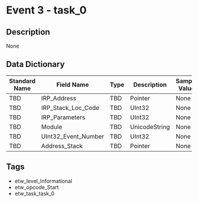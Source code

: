 # Event 3 - task_0

## Description
None

## Data Dictionary
|Standard Name|Field Name|Type|Description|Sample Value|
|---|---|---|---|---|
|TBD|IRP_Address|TBD|Pointer|None|None|
|TBD|IRP_Stack_Loc_Code|TBD|UInt32|None|None|
|TBD|IRP_Parameters|TBD|UInt32|None|None|
|TBD|Module|TBD|UnicodeString|None|None|
|TBD|UInt32_Event_Number|TBD|UInt32|None|None|
|TBD|Address_Stack|TBD|Pointer|None|None|

## Tags
* etw_level_Informational
* etw_opcode_Start
* etw_task_task_0